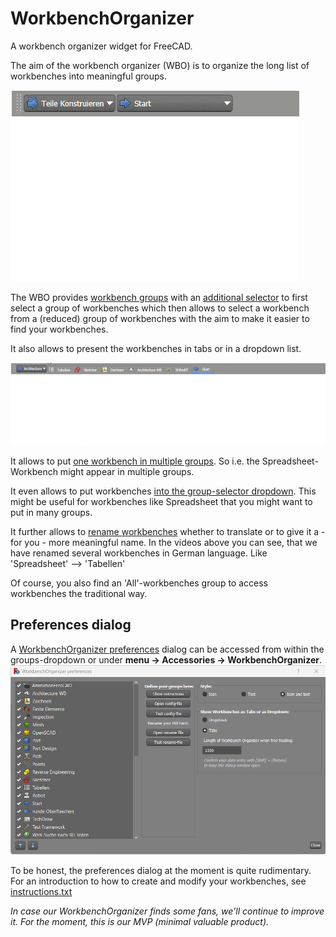 # WorkbenchOrganizer
A workbench organizer widget for FreeCAD.

The aim of the workbench organizer (WBO) is to organize the long list of workbenches into meaningful groups.

![](./Resources/videos/WBO_dropdown.gif)

The WBO provides <u>workbench groups</u> with an <u>additional selector</u> to first select a group of workbenches which then allows to select a workbench from a (reduced) group of workbenches with the aim to make it easier to find your workbenches.

It also allows to present the workbenches in tabs or in a dropdown list.

![](./Resources/videos/WBO_tabs.gif)

It allows to put <u>one workbench in multiple groups</u>. So i.e. the Spreadsheet-Workbench might appear in multiple groups.

It even allows to put workbenches <u>into the group-selector dropdown</u>. This might be useful for workbenches like Spreadsheet that you might want to put in many groups.

It further allows to <u>rename workbenches</u> whether to translate or to give it a - for you - more meaningful name. In the videos above you can see, that we have renamed several workbenches in German language. Like 'Spreadsheet' --> 'Tabellen'

Of course, you also find an 'All'-workbenches group to access workbenches the traditional way.

## Preferences dialog
A <u>WorkbenchOrganizer preferences</u> dialog can be accessed from within the groups-dropdown or under __menu -> Accessories -> WorkbenchOrganizer__.
![](./Resources/images/WBO_preferences.png)

To be honest, the preferences dialog at the moment is quite rudimentary.
For an introduction to how to create and modify your workbenches, see [instructions.txt](./Resources/Instructions.txt)

_In case our WorkbenchOrganizer finds some fans, we'll continue to improve it. For the moment, this is our MVP (minimal valuable product)._
